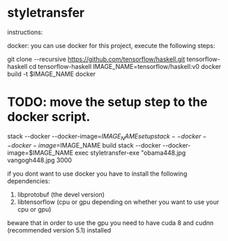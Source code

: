 # styletransfer

instructions: 

docker: 
you can use docker for this project, execute the following steps:

git clone --recursive https://github.com/tensorflow/haskell.git tensorflow-haskell
cd tensorflow-haskell
IMAGE_NAME=tensorflow/haskell:v0
docker build -t $IMAGE_NAME docker
# TODO: move the setup step to the docker script.
stack --docker --docker-image=$IMAGE_NAME setup
stack --docker --docker-image=$IMAGE_NAME build
stack --docker --docker-image=$IMAGE_NAME exec styletransfer-exe "obama448.jpg vangogh448.jpg 3000


if you dont want to use docker you have to install the following dependencies:

1. libprotobuf (the devel version)
2. libtensorflow (cpu or gpu depending on whether you want to use your cpu or gpu)

beware that in order to use the gpu you need to have cuda 8 and cudnn (recommended version 5.1) installed






